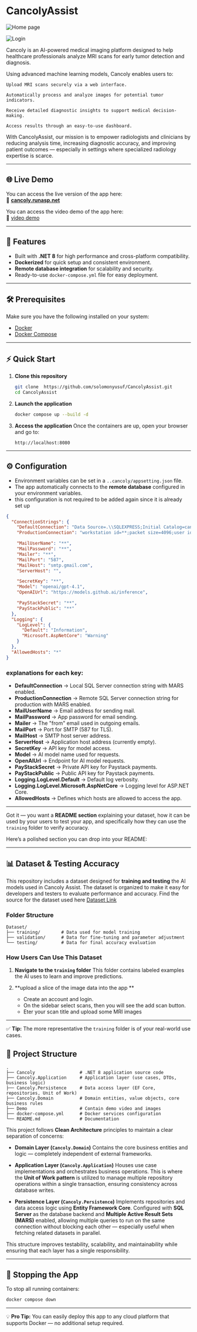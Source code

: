 
# CancolyAssist

![Home page](https://qrcodeng.com/storage/01986702/media/271ccfc5-0713-4e0e-9986-89fca25c95e7.png "CancolyAssist")

![Login](https://qrcodeng.com/storage/01986702/media/433527ed-c527-45a2-8dbc-8f4e44296447.png "CancolyAssist")

Cancoly is an AI-powered medical imaging platform designed to help healthcare professionals analyze MRI scans
 for early tumor detection and diagnosis.

Using advanced machine learning models, Cancoly enables users to:

    Upload MRI scans securely via a web interface.

    Automatically process and analyze images for potential tumor indicators.

    Receive detailed diagnostic insights to support medical decision-making.

    Access results through an easy-to-use dashboard.

With CancolyAssist, our mission is to empower radiologists and clinicians by reducing analysis time,
increasing diagnostic accuracy, and improving patient outcomes — especially in settings where
specialized radiology expertise is scarce.

---

## 🌐 Live Demo
You can access the live version of the app here:  
🔗 **[cancoly.runasp.net](https://cancoly.runasp.net)**

You can access the video demo of the app here:  
🔗 [video demo](https://drive.google.com/file/d/1z8tWlME7jFqTIwKGUnqq41tE1tAzzmwU/view?usp=sharing)

---

## 📌 Features
- Built with **.NET 8** for high performance and cross-platform compatibility.
- **Dockerized** for quick setup and consistent environment.
- **Remote database integration** for scalability and security.
- Ready-to-use `docker-compose.yml` file for easy deployment.

---

## 🛠 Prerequisites
Make sure you have the following installed on your system:
- [Docker](https://docs.docker.com/get-docker/)
- [Docker Compose](https://docs.docker.com/compose/)

---

## ⚡ Quick Start

1. **Clone this repository**
   ```bash
   git clone  https://github.com/solomonyusuf/CancolyAssist.git
   cd CancolyAssist
   ````

2. **Launch the application**

   ```bash
   docker compose up --build -d
   ```

3. **Access the application**
   Once the containers are up, open your browser and go to:

   ```
   http://localhost:8080
   ```

---

## ⚙️ Configuration

* Environment variables can be set in a `..cancoly/appsetting.json` file.
* The app automatically connects to the **remote database** configured in your environment variables.
* this configuration is not required to be added again since it is already set up

```json
{
  "ConnectionStrings": {
    "DefaultConnection": "Data Source=.\\SQLEXPRESS;Initial Catalog=cancoly;Integrated Security=True;Multiple Active Result Sets=True;Trust Server Certificate=True", 
    "ProductionConnection": "workstation id=**;packet size=4096;user id=**;pwd=**;data source=**;persist security info=False;initial catalog=**;TrustServerCertificate=True;Multiple Active Result Sets=True;", 

    "MailUserName": "**",
    "MailPassword": "**",
    "Mailer": "**",
    "MailPort": "587",
    "MailHost": "smtp.gmail.com",
    "ServerHost": "",

    "SecretKey": "**",
    "Model": "openai/gpt-4.1",
    "OpenAIUrl": "https://models.github.ai/inference",

    "PayStackSecret": "**",
    "PayStackPublic": "**"
  },
  "Logging": {
    "LogLevel": {
      "Default": "Information",
      "Microsoft.AspNetCore": "Warning"
    }
  },
  "AllowedHosts": "*"
}
```

### explanations for each key:

* **DefaultConnection** → Local SQL Server connection string with MARS enabled.
* **ProductionConnection** → Remote SQL Server connection string for production with MARS enabled.
* **MailUserName** → Email address for sending mail.
* **MailPassword** → App password for email sending.
* **Mailer** → The "from" email used in outgoing emails.
* **MailPort** → Port for SMTP (587 for TLS).
* **MailHost** → SMTP host server address.
* **ServerHost** → Application host address (currently empty).
* **SecretKey** → API key for model access.
* **Model** → AI model name used for requests.
* **OpenAIUrl** → Endpoint for AI model requests.
* **PayStackSecret** → Private API key for Paystack payments.
* **PayStackPublic** → Public API key for Paystack payments.
* **Logging.LogLevel.Default** → Default log verbosity.
* **Logging.LogLevel.Microsoft.AspNetCore** → Logging level for ASP.NET Core.
* **AllowedHosts** → Defines which hosts are allowed to access the app.


---

Got it — you want a **README section** explaining your dataset, how it can be used by your users to test your app, and specifically how they can use the `training` folder to verify accuracy.

Here’s a polished section you can drop into your README:

---

## 📊 Dataset & Testing Accuracy

This repository includes a dataset designed for **training and testing** the AI models used in Cancoly Assist.
The dataset is organized to make it easy for developers and testers to evaluate performance and accuracy.
Find the source for the dataset used here [Dataset Link](https://www.kaggle.com/datasets/sartajbhuvaji/brain-tumor-classification-mri)

### **Folder Structure**

```
Dataset/
├── training/        # Data used for model training
├── validation/      # Data for fine-tuning and parameter adjustment
└── testing/         # Data for final accuracy evaluation
```

### **How Users Can Use This Dataset**

1. **Navigate to the `training` folder**
   This folder contains labeled examples the AI uses to learn and improve predictions.

2. **upload a slice of the image data into the app **

   * Create an account and login.
   * On the sidebar select scans, then you will see the add scan button.
   * Eter your scan title and upload some MRI images


---

✅ **Tip:** The more representative the `training` folder is of your real-world use cases.


## 📂 Project Structure

```
.
├── Cancoly                 # .NET 8 application source code
├── Cancoly.Application     # Application layer (use cases, DTOs, business logic)
├── Cancoly.Persistence     # Data access layer (EF Core, repositories, Unit of Work)
├── Cancoly.Domain          # Domain entities, value objects, core business rules
├── Demo                    # Contain demo video and images
├── docker-compose.yml      # Docker services configuration
└── README.md               # Documentation
```

This project follows **Clean Architecture** principles to maintain a clear separation of concerns:

* **Domain Layer (`Cancoly.Domain`)**
  Contains the core business entities and logic — completely independent of external frameworks.

* **Application Layer (`Cancoly.Application`)**
  Houses use case implementations and orchestrates business operations. This is where the **Unit of Work pattern** is utilized to manage multiple repository operations within a single transaction, ensuring consistency across database writes.

* **Persistence Layer (`Cancoly.Persistence`)**
  Implements repositories and data access logic using **Entity Framework Core**. Configured with **SQL Server** as the database backend and **Multiple Active Result Sets (MARS)** enabled, allowing multiple queries to run on the same connection without blocking each other — especially useful when fetching related datasets in parallel.

This structure improves testability, scalability, and maintainability while ensuring that each layer has a single responsibility.


---

## 🛑 Stopping the App

To stop all running containers:

```bash
docker compose down
```

---

💡 **Pro Tip:** You can easily deploy this app to any cloud platform that supports Docker — no additional setup required.

